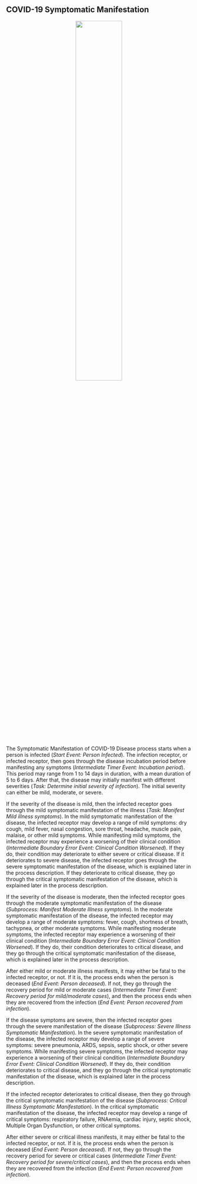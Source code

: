 ## COVID-19 Symptomatic Manifestation

<p align="center">
<img src="https://github.com/Berger-DM/SARS-CoV-2-and-COVID-19-Process-Models/blob/gh-pages/COVID-19%20Process%20Models/Symptomatic%20Manifestation%20v3.png" width=50% height=50%>
</p>

The Symptomatic Manifestation of COVID-19 Disease process starts when a person is infected (*Start Event: Person Infected*). The infection receptor, or infected receptor, then goes through the disease incubation period before manifesting any symptoms (*Intermediate Timer Event: Incubation period*). This period may range from 1 to 14 days in duration, with a mean duration of 5 to 6 days. After that, the disease may initially manifest with different severities (*Task: Determine initial severity of infection*). The initial severity can either be mild, moderate, or severe.

If the severity of the disease is mild, then the infected receptor goes through the mild symptomatic manifestation of the illness (*Task: Manifest Mild illness symptoms*). In the mild symptomatic manifestation of the disease, the infected receptor may develop a range of mild symptoms: dry cough, mild fever, nasal congestion, sore throat, headache, muscle pain, malaise, or other mild symptoms. While manifesting mild symptoms, the infected receptor may experience a worsening of their clinical condition (*Intermediate Boundary Error Event: Clinical Condition Worsened*). If they do, their condition may deteriorate to either severe or critical disease. If it deteriorates to severe disease, the infected receptor goes through the severe symptomatic manifestation of the disease, which is explained later in the process description. If they deteriorate to critical disease, they go through the critical symptomatic manifestation of the disease, which is explained later in the process description. 

If the severity of the disease is moderate, then the infected receptor goes through the moderate symptomatic manifestation of the disease (*Subprocess: Manifest Moderate Illness symptoms*). In the moderate symptomatic manifestation of the disease, the infected receptor may develop a range of moderate symptoms: fever, cough, shortness of breath, tachypnea, or other moderate symptoms. While manifesting moderate symptoms, the infected receptor may experience a worsening of their clinical condition (*Intermediate Boundary Error Event: Clinical Condition Worsened*). If they do, their condition deteriorates to critical disease, and they go through the critical symptomatic manifestation of the disease, which is explained later in the process description. 

After either mild or moderate illness manifests, it may either be fatal to the infected receptor, or not. If it is, the process ends when the person is deceased (*End Event: Person deceased*). If not, they go through the recovery period for mild or moderate cases (*Intermediate Timer Event: Recovery period for mild/moderate cases*), and then the process ends when they are recovered from the infection (*End Event: Person recovered from infection*). 

If the disease symptoms are severe, then the infected receptor goes through the severe manifestation of the disease (*Subprocess: Severe Illness Symptomatic Manifestation*). In the severe symptomatic manifestation of the disease, the infected receptor may develop a range of severe symptoms: severe pneumonia, ARDS, sepsis, septic shock, or other severe symptoms. While manifesting severe symptoms, the infected receptor may experience a worsening of their clinical condition (*Intermediate Boundary Error Event: Clinical Condition Worsened*). If they do, their condition deteriorates to critical disease, and they go through the critical symptomatic manifestation of the disease, which is explained later in the process description.

If the infected receptor deteriorates to critical disease, then they go through the critical symptomatic manifestation of the disease (*Subprocess: Critical Illness Symptomatic Manifestation*). In the critical symptomatic manifestation of the disease, the infected receptor may develop a range of critical symptoms: respiratory failure, RNAemia, cardiac injury, septic shock, Multiple Organ Dysfunction, or other critical symptoms. 

After either severe or critical illness manifests, it may either be fatal to the infected receptor, or not. If it is, the process ends when the person is deceased (*End Event: Person deceased*). If not, they go through the recovery period for severe or critical cases (*Intermediate Timer Event: Recovery period for severe/critical cases*), and then the process ends when they are recovered from the infection (*End Event: Person recovered from infection*).


